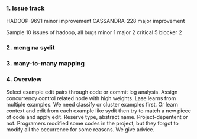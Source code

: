 ### 1. Issue track
HADOOP-9691 minor improvement
CASSANDRA-228 major improvement

Sample 10 issues of hadoop, all bugs
minor 1
major 2
critical 5
blocker 2

### 2. meng na sydit
### 3. many-to-many mapping
### 4. Overview
Select example edit pairs through code or commit log analysis.
Assign concurrency control related node with high weights.
Lase learns from multiple examples. We need classify or cluster examples first.
Or learn context and edit from each example like sydit then try to match a new piece of code and apply edit. Reserve type, abstract name.
Project-depentent or not.
Programers modified some codes in the project, but they forgot to modify all the occurrence for some reasons. We give advice.

